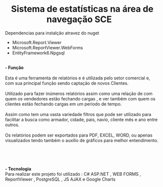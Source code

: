 <h1 style="text-align: center;">Sistema de estat&iacute;sticas na &aacute;rea de navega&ccedil;&atilde;o&nbsp;<strong>SCE</strong>&nbsp; &nbsp;</h1>
<p>Dependencias para instal&ccedil;&atilde;o atravez do nuget</p>
<ul>
<li>Microsoft.Report.Viewer</li>
<li>Microsoft.ReportViewer.WebForms</li>
<li>EntityFramework6.Npgsql</li>
</ul>
</hr>
<p>&nbsp;<br /><strong>- Fun&ccedil;&atilde;o<br /></strong><br />Esta &eacute; uma ferramenta de relat&oacute;rios e &eacute; utilizada pelo setor comercial e, com sua principal fun&ccedil;&atilde;o sendo capta&ccedil;&atilde;o de novos Clientes.<br /><br />Utilizado para fazer in&uacute;meros relat&oacute;rios assim como uma rela&ccedil;&atilde;o de com quem os vendedores est&atilde;o fechando cargas , e ver tamb&eacute;m com quem os clientes est&atilde;o fechando cargas em um per&iacute;odo de tempo.<br /><br />Assim como tem uma vasta variedade filtros que pode ser utilizado para facilitar a busca como armador, cidade, pais, navio, cliente m&ecirc;s e ano entre outros.<br /><br />Os relat&oacute;rios podem ser exportados para PDF, EXCEL, WORD, ou apenas visualizados tendo tamb&eacute;m o aux&iacute;lio de gr&aacute;ficos para melhor entendimento.</p>
<p>&nbsp;</p>
<br>
<p><strong>- Tecnologia</strong><br />Para realizar este projeto foi utilizado : C# ASP.NET , WEB FORMS , ReportViewer , PostgreSQL , JS AJAX e Google Charts <br />
 

